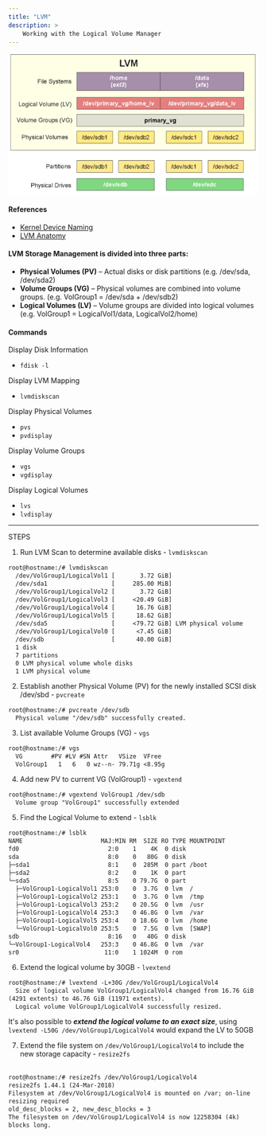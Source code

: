 ```yaml
---
title: "LVM"
description: >
    Working with the Logical Volume Manager
---
```


![LVM Diagram](../img/lvm_diagram.png)

#### References
- [Kernel Device Naming](https://www.kernel.org/doc/Documentation/admin-guide/devices.txt)
- [LVM Anatomy](https://tldp.org/HOWTO/LVM-HOWTO/anatomy.html)

#### LVM Storage Management is divided into three parts:

- **Physical Volumes (PV)** – Actual disks or disk partitions (e.g. /dev/sda, /dev/sda2)
- **Volume Groups (VG)** – Physical volumes are combined into volume groups. (e.g. VolGroup1 = /dev/sda + /dev/sdb2)
- **Logical Volumes (LV)** – Volume groups are divided into logical volumes (e.g. VolGroup1 = LogicalVol1/data, LogicalVol2/home)

#### Commands

Display Disk Information
- `fdisk -l`

Display LVM Mapping
- `lvmdiskscan`

Display Physical Volumes
- `pvs`
- `pvdisplay`

Display Volume Groups
- `vgs`
- `vgdisplay`

Display Logical Volumes
- `lvs`
- `lvdisplay`

----------------------------------------------------------------
STEPS

1. Run LVM Scan to determine available disks - `lvmdiskscan`
```text
root@hostname:/# lvmdiskscan
  /dev/VolGroup1/LogicalVol1 [       3.72 GiB]
  /dev/sda1                  [     285.00 MiB]
  /dev/VolGroup1/LogicalVol2 [       3.72 GiB]
  /dev/VolGroup1/LogicalVol3 [     <20.49 GiB]
  /dev/VolGroup1/LogicalVol4 [      16.76 GiB]
  /dev/VolGroup1/LogicalVol5 [      18.62 GiB]
  /dev/sda5                  [     <79.72 GiB] LVM physical volume
  /dev/VolGroup1/LogicalVol0 [      <7.45 GiB]
  /dev/sdb                   [      40.00 GiB]
  1 disk
  7 partitions
  0 LVM physical volume whole disks
  1 LVM physical volume
```

2. Establish another Physical Volume (PV) for the newly installed SCSI disk /dev/sbd - `pvcreate`
```text
root@hostname:/# pvcreate /dev/sdb
  Physical volume "/dev/sdb" successfully created.
```

3. List available Volume Groups (VG) - `vgs`
```text
root@hostname:/# vgs
  VG        #PV #LV #SN Attr   VSize  VFree
  VolGroup1   1   6   0 wz--n- 79.71g <8.95g
```

4. Add new PV to current VG (VolGroup1) - `vgextend`
```text
root@hostname:/# vgextend VolGroup1 /dev/sdb
  Volume group "VolGroup1" successfully extended
```

5. Find the Logical Volume to extend - `lsblk`
```text
root@hostname:/# lsblk
NAME                      MAJ:MIN RM  SIZE RO TYPE MOUNTPOINT
fd0                         2:0    1    4K  0 disk
sda                         8:0    0   80G  0 disk
├─sda1                      8:1    0  285M  0 part /boot
├─sda2                      8:2    0    1K  0 part
└─sda5                      8:5    0 79.7G  0 part
  ├─VolGroup1-LogicalVol1 253:0    0  3.7G  0 lvm  /
  ├─VolGroup1-LogicalVol2 253:1    0  3.7G  0 lvm  /tmp
  ├─VolGroup1-LogicalVol3 253:2    0 20.5G  0 lvm  /usr
  ├─VolGroup1-LogicalVol4 253:3    0 46.8G  0 lvm  /var
  ├─VolGroup1-LogicalVol5 253:4    0 18.6G  0 lvm  /home
  └─VolGroup1-LogicalVol0 253:5    0  7.5G  0 lvm  [SWAP]
sdb                         8:16   0   40G  0 disk
└─VolGroup1-LogicalVol4   253:3    0 46.8G  0 lvm  /var
sr0                        11:0    1 1024M  0 rom
```

6. Extend the logical volume by 30GB - `lvextend`
```text
root@hostname:/# lvextend -L+30G /dev/VolGroup1/LogicalVol4
  Size of logical volume VolGroup1/LogicalVol4 changed from 16.76 GiB (4291 extents) to 46.76 GiB (11971 extents).
  Logical volume VolGroup1/LogicalVol4 successfully resized.
```

It's also possible to ***extend the logical volume to an exact size***, using `lvextend -L50G /dev/VolGroup1/LogicalVol4` would expand the LV to 50GB

7. Extend the file system on `/dev/VolGroup1/LogicalVol4` to include the new storage capacity - `resize2fs`
```text

root@hostname:/# resize2fs /dev/VolGroup1/LogicalVol4
resize2fs 1.44.1 (24-Mar-2018)
Filesystem at /dev/VolGroup1/LogicalVol4 is mounted on /var; on-line resizing required
old_desc_blocks = 2, new_desc_blocks = 3
The filesystem on /dev/VolGroup1/LogicalVol4 is now 12258304 (4k) blocks long.
```
